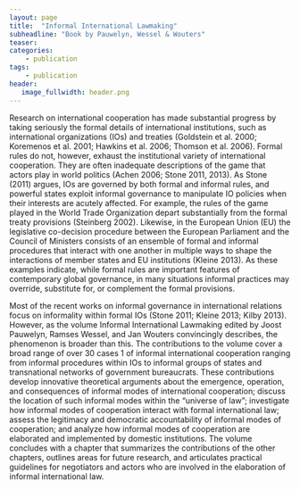 ```yaml
---
layout: page
title:  "Informal International Lawmaking"
subheadline: "Book by Pauwelyn, Wessel & Wouters"
teaser:
categories:
    - publication
tags:
    - publication
header:
   image_fullwidth: header.png
---
```

Research on international cooperation has made substantial progress by taking seriously the formal details of international institutions, such as international organizations (IOs) and treaties (Goldstein et al. 2000; Koremenos et al. 2001; Hawkins et al. 2006; Thomson et al. 2006). Formal rules do not, however, exhaust the institutional variety of international cooperation. They are often inadequate descriptions of the game that actors play in world politics (Achen 2006; Stone 2011, 2013). As Stone (2011) argues, IOs are governed by both formal and informal rules, and powerful states exploit informal governance to manipulate IO policies when their interests are acutely affected. For example, the rules of the game played in the World Trade Organization depart substantially from the formal treaty provisions (Steinberg 2002). Likewise, in the European Union (EU) the legislative co-decision procedure between the European Parliament and the Council of Ministers consists of an ensemble of formal and informal procedures that interact with one another in multiple ways to shape the interactions of member states and EU institutions (Kleine 2013). As these examples indicate, while formal rules are important features of contemporary global governance, in many situations informal practices may override, substitute for, or complement the formal provisions.

Most of the recent works on informal governance in international relations focus on informality within formal IOs (Stone 2011; Kleine 2013; Kilby 2013). However, as the volume Informal International Lawmaking edited by Joost Pauwelyn, Ramses Wessel, and Jan Wouters convincingly describes, the phenomenon is broader than this. The contributions to the volume cover a broad range of over 30 cases 1 of informal international cooperation ranging from informal procedures within IOs to informal groups of states and transnational networks of government bureaucrats. These contributions develop innovative theoretical arguments about the emergence, operation, and consequences of informal modes of international cooperation; discuss the location of such informal modes within the “universe of law”; investigate how informal modes of cooperation interact with formal international law; assess the legitimacy and democratic accountability of informal modes of cooperation; and analyze how informal modes of cooperation are elaborated and implemented by domestic institutions. The volume concludes with a chapter that summarizes the contributions of the other chapters, outlines areas for future research, and articulates practical guidelines for negotiators and actors who are involved in the elaboration of informal international law.
